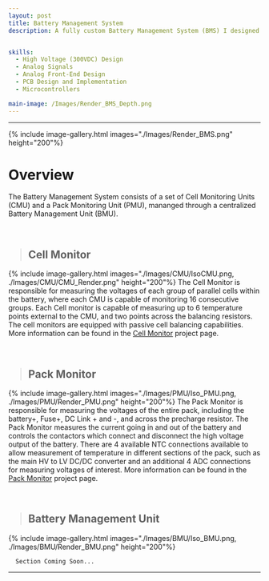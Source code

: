 ```yaml
---
layout: post
title: Battery Management System
description: A fully custom Battery Management System (BMS) I designed for the 2025 ANU Solar Racing iteration. Designed to monitor and maintain the 160V battery pack and all lithium ion cells present within it. Developed with cutting edge safety technology through the TI BQ796XX-Q1 chipset with safety, reliability, efficiency and cost at the forefront. Through this project I learned and tested years of circuit, PCB and microcontroller software design, with hand soldering and rigorous testing leading to a design I am incredibly proud of.


skills: 
  - High Voltage (300VDC) Design
  - Analog Signals
  - Analog Front-End Design
  - PCB Design and Implementation
  - Microcontrollers

main-image: /Images/Render_BMS_Depth.png
---
```


---
{% include image-gallery.html images="./Images/Render_BMS.png" height="200"%}

# Overview
The Battery Management System consists of a set of Cell Monitoring Units (CMU) and a Pack Monitoring Unit (PMU), mananged through a centralized Battery Management Unit (BMU).

<br>

> ## Cell Monitor
{% include image-gallery.html images="./Images/CMU/IsoCMU.png, ./Images/CMU/CMU_Render.png" height="200"%}
The Cell Monitor is responsible for measuring the voltages of each group of parallel cells within the battery, where each CMU is capable of monitoring 16 consecutive groups. Each Cell monitor is capable of measuring up to 6 temperature points external to the CMU, and two points across the balancing resistors. The cell monitors are equipped with passive cell balancing capabilities. More information can be found in the <a href="../../cell-monitor/index/">Cell Monitor</a> project page.

<br>

> ## Pack Monitor
{% include image-gallery.html images="./Images/PMU/Iso_PMU.png, ./Images/PMU/Render_PMU.png" height="200"%}
The Pack Monitor is responsible for measuring the voltages of the entire pack, including the battery+, Fuse+, DC Link + and -, and across the precharge resistor. The Pack Monitor measures the current going in and out of the battery and controls the contactors which connect and disconnect the high voltage output of the battery. There are 4 available NTC connections available to allow measurement of temperature in different sections of the pack, such as the main HV to LV DC/DC converter and an additional 4 ADC connections for measuring voltages of interest. More information can be found in the <a href="../../pack-monitor/index/">Pack Monitor</a> project page.

<br>

> ## Battery Management Unit
{% include image-gallery.html images="./Images/BMU/Iso_BMU.png, ./Images/BMU/Render_BMU.png" height="200"%}
```
  Section Coming Soon...
```
---


